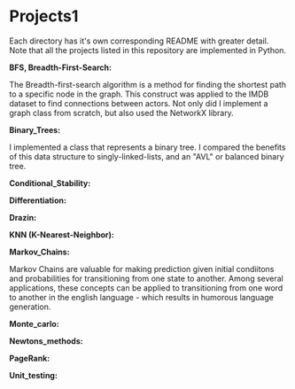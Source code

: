 # Projects1 

Each directory has it's own corresponding README with greater detail. <br>
Note that all the projects listed in this repository are implemented in Python. <br>

**BFS, Breadth-First-Search:** <br>
 
The Breadth-first-search algorithm is a method for finding the shortest path to a specific node in the graph. This construct was applied to the IMDB dataset to find connections between actors. Not only did I implement a graph class from scratch, but also used the NetworkX library. <br>

**Binary_Trees:** <br>

I implemented a class that represents a binary tree. I compared the benefits of this data structure to singly-linked-lists, and an "AVL" or balanced binary tree. <br>

**Conditional_Stability:** <br> 



**Differentiation:** <br>

**Drazin:** <br>

**KNN (K-Nearest-Neighbor):** <br>

**Markov_Chains:** <br>

Markov Chains are valuable for making prediction given initial condiitons and probabilities for transitioning from one state to another. Among several applications, these concepts can be applied to transitioning from one word to another in the english language - which results in humorous language generation. <br>

**Monte_carlo:** <br>

**Newtons_methods:** <br>

**PageRank:** <br>

**Unit_testing:** <br>
